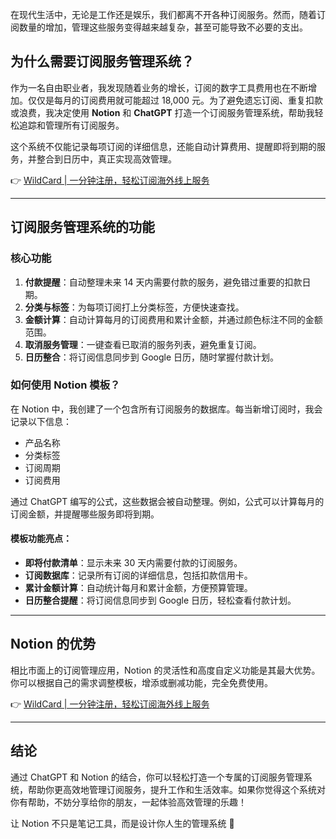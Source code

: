 在现代生活中，无论是工作还是娱乐，我们都离不开各种订阅服务。然而，随着订阅数量的增加，管理这些服务变得越来越复杂，甚至可能导致不必要的支出。

## 为什么需要订阅服务管理系统？

作为一名自由职业者，我发现随着业务的增长，订阅的数字工具费用也在不断增加。仅仅是每月的订阅费用就可能超过 18,000 元。为了避免遗忘订阅、重复扣款或浪费，我决定使用 **Notion** 和 **ChatGPT** 打造一个订阅服务管理系统，帮助我轻松追踪和管理所有订阅服务。

这个系统不仅能记录每项订阅的详细信息，还能自动计算费用、提醒即将到期的服务，并整合到日历中，真正实现高效管理。

👉 [WildCard | 一分钟注册，轻松订阅海外线上服务](https://bit.ly/bewildcard)

---

## 订阅服务管理系统的功能

### 核心功能

1. **付款提醒**：自动整理未来 14 天内需要付款的服务，避免错过重要的扣款日期。
2. **分类与标签**：为每项订阅打上分类标签，方便快速查找。
3. **金额计算**：自动计算每月的订阅费用和累计金额，并通过颜色标注不同的金额范围。
4. **取消服务管理**：一键查看已取消的服务列表，避免重复订阅。
5. **日历整合**：将订阅信息同步到 Google 日历，随时掌握付款计划。

### 如何使用 Notion 模板？

在 Notion 中，我创建了一个包含所有订阅服务的数据库。每当新增订阅时，我会记录以下信息：
- 产品名称
- 分类标签
- 订阅周期
- 订阅费用

通过 ChatGPT 编写的公式，这些数据会被自动整理。例如，公式可以计算每月的订阅金额，并提醒哪些服务即将到期。

#### 模板功能亮点：
- **即将付款清单**：显示未来 30 天内需要付款的订阅服务。
- **订阅数据库**：记录所有订阅的详细信息，包括扣款信用卡。
- **累计金额计算**：自动统计每月和累计金额，方便预算管理。
- **日历整合提醒**：将订阅信息同步到 Google 日历，轻松查看付款计划。

---

## Notion 的优势

相比市面上的订阅管理应用，Notion 的灵活性和高度自定义功能是其最大优势。你可以根据自己的需求调整模板，增添或删减功能，完全免费使用。

👉 [WildCard | 一分钟注册，轻松订阅海外线上服务](https://bit.ly/bewildcard)

---

## 结论

通过 ChatGPT 和 Notion 的结合，你可以轻松打造一个专属的订阅服务管理系统，帮助你更高效地管理订阅服务，提升工作和生活效率。如果你觉得这个系统对你有帮助，不妨分享给你的朋友，一起体验高效管理的乐趣！

让 Notion 不只是笔记工具，而是设计你人生的管理系统 🚀
